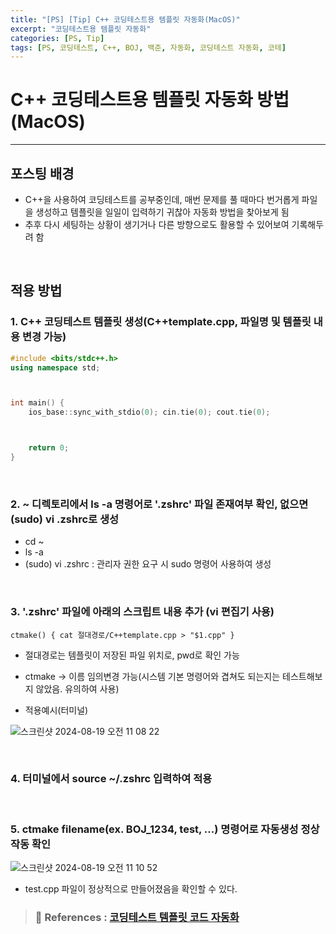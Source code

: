 ```yaml
---
title: "[PS] [Tip] C++ 코딩테스트용 템플릿 자동화(MacOS)"
excerpt: "코딩테스트용 템플릿 자동화"
categories: [PS, Tip]
tags: [PS, 코딩테스트, C++, BOJ, 백준, 자동화, 코딩테스트 자동화, 코테]
---
```


# C++ 코딩테스트용 템플릿 자동화 방법(MacOS)

---

## 포스팅 배경
- C++을 사용하여 코딩테스트를 공부중인데, 매번 문제를 풀 때마다 번거롭게 파일을 생성하고 템플릿을 일일이 입력하기 귀찮아 자동화 방법을 찾아보게 됨
- 추후 다시 세팅하는 상황이 생기거나 다른 방향으로도 활용할 수 있어보여 기록해두려 함

<br>

## 적용 방법

### 1. C++ 코딩테스트 템플릿 생성(C++template.cpp, 파일명 및 템플릿 내용 변경 가능)

```cpp
#include <bits/stdc++.h>
using namespace std;



int main() {
    ios_base::sync_with_stdio(0); cin.tie(0); cout.tie(0);



    return 0;
}
```
<br>

### 2. ~ 디렉토리에서 ls -a 명령어로 '.zshrc' 파일 존재여부 확인, 없으면 (sudo) vi .zshrc로 생성

- cd ~ 
- ls -a 
- (sudo) vi .zshrc : 관리자 권한 요구 시 sudo 명령어 사용하여 생성

<br>

### 3. '.zshrc' 파일에 아래의 스크립트 내용 추가 (vi 편집기 사용)

```plaintext
ctmake() { cat 절대경로/C++template.cpp > "$1.cpp" }
```
- 절대경로는 템플릿이 저장된 파일 위치로, pwd로 확인 가능

- ctmake -> 이름 임의변경 가능(시스템 기본 명령어와 겹쳐도 되는지는 테스트해보지 않았음. 유의하여 사용)

- 적용예시(터미널)

![스크린샷 2024-08-19 오전 11 08 22](https://github.com/user-attachments/assets/2d2b30aa-9a08-4a79-91bb-e9fd17b9ccdf)


<br>

### 4. 터미널에서 source ~/.zshrc 입력하여 적용

<br>

### 5. ctmake filename(ex. BOJ_1234, test, ...) 명령어로 자동생성 정상작동 확인

![스크린샷 2024-08-19 오전 11 10 52](https://github.com/user-attachments/assets/de73631f-1bcb-4e4f-acc4-882d7f00f17c)

- test.cpp 파일이 정상적으로 만들어졌음을 확인할 수 있다.

> ### 📑 References : [코딩테스트 템플릿 코드 자동화](https://notej.tistory.com/entry/OSX-%EC%BD%94%EB%94%A9%ED%85%8C%EC%8A%A4%ED%8A%B8-%ED%85%9C%ED%94%8C%EB%A6%BF-%EC%BD%94%EB%93%9C-%EC%9E%90%EB%8F%99%ED%99%94)